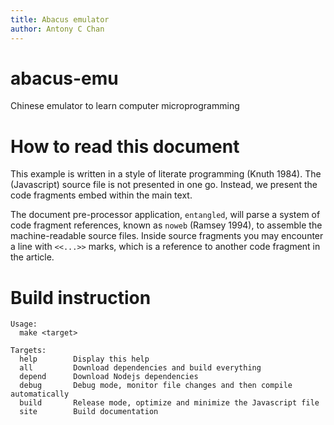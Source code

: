 ```yaml
---
title: Abacus emulator
author: Antony C Chan
---
```


# abacus-emu
Chinese emulator to learn computer microprogramming

# How to read this document

This example is written in a style of literate programming (Knuth 1984).
The (Javascript) source file is not presented in one go. Instead, we present the code fragments embed within the main text.

The document pre-processor application, `entangled`, will parse a system of code fragment references, known as `noweb` (Ramsey 1994), to assemble the machine-readable source files.
Inside source fragments you may encounter a line with `<<...>>` marks, which is a reference to another code fragment in the article.

# Build instruction

```
Usage:
  make <target>

Targets:
  help        Display this help
  all         Download dependencies and build everything
  depend      Download Nodejs dependencies
  debug       Debug mode, monitor file changes and then compile automatically
  build       Release mode, optimize and minimize the Javascript file
  site        Build documentation
```
